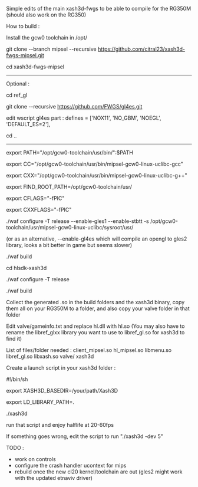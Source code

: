 Simple edits of the main xash3d-fwgs to be able to compile for the RG350M (should also work on the RG350)

How to build :

Install the gcw0 toolchain in /opt/

git clone --branch mipsel --recursive https://github.com/citral23/xash3d-fwgs-mipsel.git

cd xash3d-fwgs-mipsel

--------------------

Optional : 

cd ref_gl 

git clone --recursive https://github.com/FWGS/gl4es.git 

edit wscript gl4es part :
defines = ['NOX11', 'NO_GBM', 'NOEGL', 'DEFAULT_ES=2'],

cd ..

--------------------

export PATH="/opt/gcw0-toolchain/usr/bin/":$PATH

export CC="/opt/gcw0-toolchain/usr/bin/mipsel-gcw0-linux-uclibc-gcc"

export CXX="/opt/gcw0-toolchain/usr/bin/mipsel-gcw0-linux-uclibc-g++"

export FIND_ROOT_PATH=/opt/gcw0-toolchain/usr/

export CFLAGS="-fPIC"

export CXXFLAGS="-fPIC"

./waf configure -T release --enable-gles1 --enable-stbtt -s /opt/gcw0-toolchain/usr/mipsel-gcw0-linux-uclibc/sysroot/usr/

(or as an alternative, --enable-gl4es which will compile an opengl to gles2 library, looks a bit better in game but seems slower)

./waf build


cd hlsdk-xash3d

./waf configure -T release

./waf build

Collect the generated .so in the build folders and the xash3d binary, copy them all on your RG350M to a folder, and also copy your valve folder in that folder

Edit valve/gameinfo.txt and replace hl.dll with hl.so (You may also have to rename the libref_glxx library you want to use to libref_gl.so for xash3d to find it)

List of files/folder needed :
client_mipsel.so
hl_mipsel.so
libmenu.so
libref_gl.so
libxash.so
valve/
xash3d

Create a launch script in your xash3d folder :


#!/bin/sh

export XASH3D_BASEDIR=/your/path/Xash3D

export LD_LIBRARY_PATH=.

./xash3d


run that script and enjoy halflife at 20-60fps

If something goes wrong, edit the script to run "./xash3d -dev 5"

TODO : 

- work on controls
- configure the crash handler ucontext for mips
- rebuild once the new cl20 kernel/toolchain are out (gles2 might work with the updated etnaviv driver)


